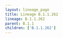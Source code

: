 ```yaml
---
layout: lineage_page
title: Lineage B.1.1.262
lineage: B.1.1.262
parent: B.1.1
children: ['B.1.1.262']
---
```

